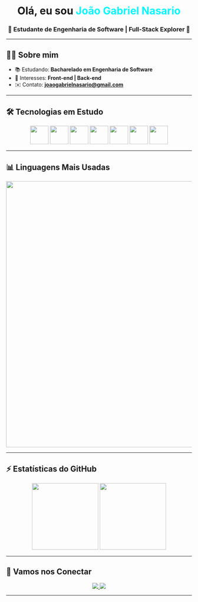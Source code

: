 <!-- Futuristic Cyberpunk Style README -->

<h1 align="center"> Olá, eu sou <span style="color:#00f7ff">João Gabriel Nasario</span> </h1>
<h3 align="center">🚀 Estudante de Engenharia de Software | Full-Stack Explorer 🚀</h3>

---

## 👨‍💻 Sobre mim
- 📚 Estudando: **Bacharelado em Engenharia de Software**  
- 🧩 Interesses: **Front-end | Back-end**  
- ✉️ Contato: **joaogabrielnasario@gmail.com**  

---

## 🛠️ Tecnologias em Estudo  

<p align="center">
  <img height="50" src="https://cdn.jsdelivr.net/gh/devicons/devicon/icons/react/react-original.svg" />
  <img height="50" src="https://cdn.jsdelivr.net/gh/devicons/devicon/icons/typescript/typescript-original.svg" />
  <img height="50" src="https://cdn.jsdelivr.net/gh/devicons/devicon/icons/javascript/javascript-original.svg" />
  <img height="50" src="https://cdn.jsdelivr.net/gh/devicons/devicon/icons/python/python-original.svg" />
  <img height="50" src="https://cdn.jsdelivr.net/gh/devicons/devicon/icons/html5/html5-original.svg" />
  <img height="50" src="https://cdn.jsdelivr.net/gh/devicons/devicon/icons/css3/css3-original.svg" />
  <img height="50" src="https://cdn.jsdelivr.net/gh/devicons/devicon/icons/tailwindcss/tailwindcss-original.svg" />
</p>

---

## 📊 Linguagens Mais Usadas  

<p align="center">
  <img width="720" src="https://github-readme-stats.vercel.app/api/top-langs/?username=JoaoNasa&layout=donut&langs_count=10&hide_border=true&theme=tokyonight&bg_color=0d1117&title_color=00f7ff&icon_color=00f7ff&text_color=ffffff" />
</p>

---

## ⚡ Estatísticas do GitHub  

<p align="center">
  <img height="180" src="https://github-readme-stats.vercel.app/api?username=JoaoNasa&show_icons=true&count_private=true&include_all_commits=true&hide_border=true&theme=tokyonight&bg_color=0d1117&title_color=00f7ff&icon_color=00f7ff&text_color=ffffff" />
  <img height="180" src="https://streak-stats.demolab.com?user=JoaoNasa&theme=tokyonight&hide_border=true&background=0d1117&stroke=00f7ff&ring=00f7ff&fire=ff0080&currStreakLabel=ffffff" />
</p>

---

## 🤝 Vamos nos Conectar  

<p align="center">
  <a href="https://www.linkedin.com/in/joão-gabriel-nasario-857410255" target="_blank">
    <img src="https://img.shields.io/badge/LinkedIn-00f7ff?style=for-the-badge&logo=linkedin&logoColor=0d1117" />
  </a>
  <a href="mailto:joaogabrielnasario@gmail.com">
    <img src="https://img.shields.io/badge/Email-ff0080?style=for-the-badge&logo=gmail&logoColor=0d1117" />
  </a>
</p>

---

